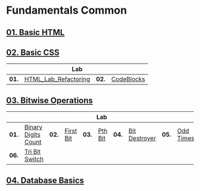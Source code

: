 # Fundamentals Common

## <a href="https://github.com/radrex/SoftuniCourses/tree/master/Programming%20Fundamentals/C%23/Common/01.Basic%20HTML">01. Basic HTML</a>

## <a href="https://github.com/radrex/SoftuniCourses/tree/master/Programming%20Fundamentals/C%23/Common/02.Basic%20CSS">02. Basic CSS</a>

<table>
  <thead>
    <tr>
      <th colspan="4" style="text-align:center;">Lab</th>
    </tr>
  </thead>
  <tbody>
    <tr>
      <td><b>01.</b></td>
      <td><a href="https://github.com/radrex/SoftuniCourses/tree/master/Programming%20Fundamentals/C%23/Common/02.Basic%20CSS/P01_HTML_Lab_Refactoring">HTML_Lab_Refactoring</a></td>
      <td><b>02.</b></td>
      <td><a href="https://github.com/radrex/SoftuniCourses/tree/master/Programming%20Fundamentals/C%23/Common/02.Basic%20CSS/P02_CodeBlocks">CodeBlocks</a></td>
    </tr>
  </tbody>
</table>

## <a href="https://github.com/radrex/SoftuniCourses/tree/master/Programming%20Fundamentals/C%23/Common/03.Bitwise%20Operations">03. Bitwise Operations</a>

<table>
  <thead>
    <tr>
      <th colspan="10" style="text-align:center;">Lab</th>
    </tr>
  </thead>
  <tbody>
    <tr>
      <td><b>01.</b></td>
      <td><a href="https://github.com/radrex/SoftuniCourses/blob/master/Programming%20Fundamentals/C%23/Common/03.Bitwise%20Operations/P01_BinaryDigitsCount/P01_BinaryDigitsCount.cs">Binary Digits Count</a></td>
      <td><b>02.</b></td>
      <td><a href="https://github.com/radrex/SoftuniCourses/blob/master/Programming%20Fundamentals/C%23/Common/03.Bitwise%20Operations/P02_FirstBit/P02_FirstBit.cs">First Bit</a></td>
      <td><b>03.</b></td>
      <td><a href="https://github.com/radrex/SoftuniCourses/blob/master/Programming%20Fundamentals/C%23/Common/03.Bitwise%20Operations/P03_PthBit/P03_PthBit.cs">Pth Bit</a></td>
      <td><b>04.</b></td>
      <td><a href="https://github.com/radrex/SoftuniCourses/blob/master/Programming%20Fundamentals/C%23/Common/03.Bitwise%20Operations/P04_BitDestroyer/P04_BitDestroyer.cs">Bit Destroyer</a></td>
      <td><b>05.</b></td>
      <td><a href="https://github.com/radrex/SoftuniCourses/blob/master/Programming%20Fundamentals/C%23/Common/03.Bitwise%20Operations/P05_OddTimes/P05_OddTimes.cs">Odd Times</a></td>
    </tr>
    <tr>
      <td><b>06.</b></td>
      <td><a href="https://github.com/radrex/SoftuniCourses/blob/master/Programming%20Fundamentals/C%23/Common/03.Bitwise%20Operations/P06_TriBitSwitch/P06_TriBitSwitch.cs">Tri Bit Switch</a></td>
      <td colspan="8"></td>
    </tr>
  </tbody>
</table>

## <a href="https://github.com/radrex/SoftuniCourses/tree/master/Programming%20Fundamentals/C%23/Common/04.Database%20Basics">04. Database Basics</a>
